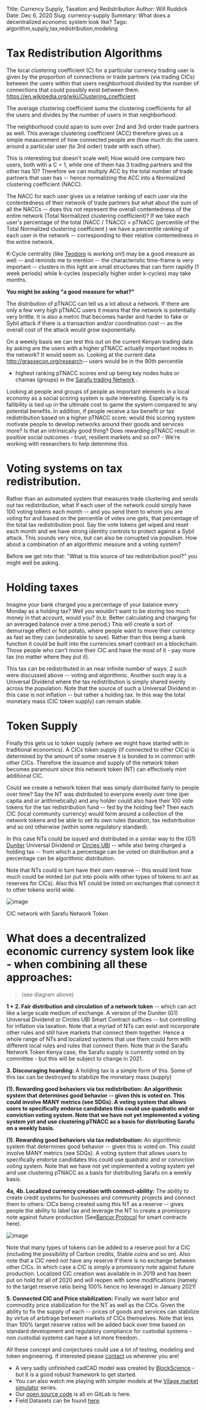 Title: Currency Supply, Taxation and Redistribution
Author: Will Ruddick
Date: Dec 6, 2020
Slug: currency-supply
Summary: What does a decentralized economic system look like?
Tags: algorithm,supply,tax,redistribution,modeling

# Tax Redistribution Algorithms

The local clustering coefficient (C) for a particular currency trading
user is given by the proportion of connections or trade partners (via
trading CICs) between the users within that users neighborhood divided
by the number of connections that could possibly exist between them.
<https://en.wikipedia.org/wiki/Clustering_coefficient>

The average clustering coefficient sums the clustering coefficients for
all the users and divides by the number of users in that neighborhood.

The neighborhood could span to sum over 2nd and 3rd order trade partners
as well. This average clustering coefficient (ACC) therefore gives us a
simple measurement of how connected people are (how much do the users
around a particular user (to 3rd order) trade with each other).

This is interesting but doesn't scale well; How would one compare two
users, both with a C = 1, while one of them has 3 trading partners and
the other has 10? Therefore we can multiply ACC by the total number of
trade partners that user has -- hence normalizing the ACC into a
Normalized clustering coefficient (NACC).

The NACC for each user gives us a relative ranking of each user via the
contentedness of their network of trade partners but what about the sum
of all the NACCs -- does this not represent the overall contentedness of
the entire network (Total Normalized clustering coefficient)? If we take
each user's percentage of the total (NACC / TNACC) = pTNACC (percentile
of the Total Normalized clustering coefficient ) we have a percentile
ranking of each user in the network -- corresponding to their relative
contentedness in the entire network.

K-Cycle centrality (like
[Teodoro](https://networkdatascience.ceu.edu/people/teodoro-criscione)
is working on!) may be a good measure as well -- and reminds me to
mention -- the characteristic time-frame is very important -- clusters
in this light are small structures that can form rapidly (1 week
periods) while k-cycles (especially higher order k-cycles) may take
months.

**You might be asking "a good measure for what?"**

The distribution of pTNACC can tell us a lot about a network. If there
are only a few very high pTNACC users it means that the network is
potentially very brittle. It is also a metric that becomes harder and
harder to fake or Sybil attack if there is a transaction and/or
coordination cost -- as the overall cost of the attack would grow
exponentially.

On a weekly basis we can test this out on the current Kenyan trading
data by asking are the users with a higher pTNACC actually important
nodes in the network? It would seem so. Looking at the current data
<http://grassecon.org/research>-- users would be in the 90th percentile

- highest ranking pTNACC scores end up being key nodes hubs or chamas
  (groups) in the [Sarafu trading
  Network](https://www.grassrootseconomics.org/sarafu-network) .

Looking at people and groups of people as important elements in a local
economy as a social scoring system is quite interesting. Especially is
its fallibility is tied up in the ultimate cost to game the system
compared to any potential benefits. In addition, if people receive a tax
benefit or tax redistribution based on a higher pTNACC score: would this
scoring system motivate people to develop networks around their goods
and services more? Is that an intrinsically good thing? Does rewarding
pTNACC result in positive social outcomes - trust, resilient markets and
so on? - We're working with researchers to help determine this.

# Voting systems on tax redistribution.

Rather than an automated system that measures trade clustering and sends
out tax redistribution, what if each user of the network could simply
have 100 voting tokens each month -- and you send them to whom you are
voting for and based on the percentile of votes one gets, that
percentage of the total tax redistribution pool. Say the vote tokens get
wiped and reset each month and we have strong identity controls to
protect against a Sybil attack. This sounds very nice, but can also be
corrupted via populism. How about a combination of an algorithmic
measure and a voting system?

Before we get into that: "What is this source of tax redistribution
pool?" you might well be asking.

# Holding taxes

Imagine your bank charged you a percentage of your balance every Monday
as a holding tax? Well you wouldn't want to be storing too much money in
that account, would you? (n.b. Better calculating and charging for an
averaged balance over a time period.) This will create a sort of
demurrage effect or hot potato, where people want to move their currency
as fast as they can (undesirable to save). Rather than this being a bank
function it could be built into the currencies smart contract on a
blockchain. Those people who can't move their CIC and have the most of
it - pay more tax (no matter where they put it).

This tax can be redistributed in an near infinite number of ways: 2 such
were discussed above -- voting and algorithmic. Another such way is a
Universal Dividend where the tax redistribution is simply shared evenly
across the population. Note that the source of such a Universal Dividend
in this case is not inflation -- but rather a holding tax. In this way
the total monetary mass (CIC token supply) can remain stable.

# Token Supply

Finally this gets us to token supply (where we might have started with
in traditional economics). A CICs token supply (if connected to other
CICs) is determined by the amount of some reserve it is bonded to in
common with other CICs. Therefore the issuance and supply of the network
token becomes paramount since this network token (NT) can effectively
mint additional CIC.

Could we create a network token that was simply distributed fairly to
people over time? Say the NT was distributed to everyone evenly over
time (per capita and or arithmetically) and any holder could also have
their 100 vote tokens for the tax redistribution fund -- fed by the
holding fee? Then each CIC (local community currency) would form around
a collection of the network tokens and be able to set its own rules
(taxation, tax redistribution and so on) otherwise (within some
regulatory standard).

In this case NTs could be issued and distributed in a similar way to the
(G1) [Duniter](https://duniter.org/en/) Universal Dividend or [Circles
UBI](https://joincircles.net/) -- while also being charged a holding tax
-- from which a percentage can be voted on distribution and a percentage
can be algorithmic distribution.

Note that NTs could in turn have their own reserve -- this would limit
how much could be minted (or put into pools with other types of tokens
to act as reserves for CICs). Also this NT could be listed on exchanges
that connect it to other tokens world wide.

![image](images/blog/currency-supply1.webp)

CIC network with Sarafu Network Token

# What does a decentralized economic currency system look like - when combining all these approaches:

> (see diagram above)

**1 + 2. Fair distribution and circulation of a network token** -- which
can act like a large scale medium of exchange. A version of the Duniter
(G1) Universal Dividend or Circles UBI Smart Contract suffices -- but
controlling for inflation via taxation. Note that a myriad of NTs can
exist and incorporate other rules and still have markets that connect
them together. Hence a whole range of NTs and localized systems that use
them could form with different local rules and rules that connect them.
Note that in the Sarafu Network Token Kenya case, the Sarafu supply is
currently voted on by committee - but this will be subject to change in 2021.

**3. Discouraging hoarding:** A holding tax is a simple form of this.
Some of this tax can be destroyed to stabilize the monetary mass
(supply)

**(1). Rewarding good behaviors via tax redistribution: An algorithmic
system that determines good behavior -- given this is voted on. This
could involve MANY metrics (see SDGs). A voting system that allows users
to specifically endorse candidates this could use quadratic and or
conviction voting system. Note that we have not yet implemented a voting
system yet and use clustering pTNACC as a basis for distributing Sarafu
on a weekly basis.**

**(1). Rewarding good behaviors via tax redistribution:** An algorithmic
system that determines good behavior -- given this is voted on. This
could involve MANY metrics (see SDGs). A voting system that allows users
to specifically endorse candidates this could use quadratic and or
conviction voting system. Note that we have not yet implemented a voting
system yet and use clustering pTNACC as a basis for distributing Sarafu
on a weekly basis.

**4a, 4b. Localized currency creation with connect-ability:** The
ability to create credit systems for businesses and community projects
and connect them to others: CICs being created using this NT as a
reserve -- gives people the ability to label tax and leverage the NT to
create a promissory note against future production (See[Bancor
Protocol](https://support.bancor.network/hc/en-us/sections/360002084771-Whitepaper-)
for smart contracts here).

![image](images/blog/currency-supply247.webp)

Note that many types of tokens can be added to a reserve pool for a CIC
(including the possibility of Carbon credits, Stable coins and so on).
Also note that a CIC need not have any reserve if there is no exchange
between other CICs. In which case a CIC is simply a promissory note
against future production. Localized CIC creation was available in in
2019 and has been put on hold for all of 2020 and will reopen with some
modifications (namely to the target reserve ratio being 100% hence no
leverage) in January 2021!

**5. Connected CIC and Price stabilization:** Finally we want labor and
commodity price stabilization for the NT as well as the CICs. Given the
ability to fix the supply of each -- prices of goods and services can
stabilize by virtue of arbitrage between markets of CICs themselves.
Note that less than 100% target reserve ratios will be added back over
time based on standard development and regulatory compliance for
custodial systems - non custodial systems can have a lot more freedom..

All these concept and conjectures could use a lot of testing, modeling
and token engineering. If interested please
[contact](https://www.grassrootseconomics.org/contact) us wherever you
are!

- A very sadly unfinished cadCAD model was created by
  [BlockScience](https://gitlab.com/grassrootseconomics/cic-modeling) -
  but it is a good robust framework to get started.
- You can also watch me playing with simpler models at the [Vilage
  market
  simulator](https://www.youtube.com/playlist?list=PLPUExzwZAUpbEInJy_8Wj_c_mDsw7-qXe)
  series.
- Our [open source
  code](https://gitlab.com/grassrootseconomics/cic-docs) is all on
  GitLab is here.
- Field Datasets can be found [here](http://grassecon.org/research).
